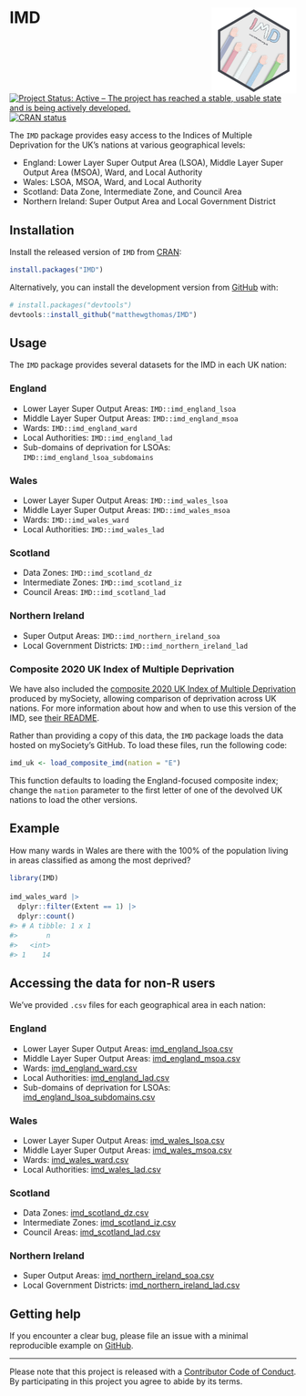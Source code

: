 
<!-- README.md is generated from README.Rmd. Please edit that file -->

# IMD <img src='man/figures/logo.png' align="right" height="150" /></a>

<!-- badges: start -->

[![Project Status: Active – The project has reached a stable, usable
state and is being actively
developed.](https://www.repostatus.org/badges/latest/active.svg)](https://www.repostatus.org/#active)
[![CRAN
status](https://www.r-pkg.org/badges/version/IMD)](https://cran.r-project.org/package=IMD)
<!-- badges: end -->

The `IMD` package provides easy access to the Indices of Multiple
Deprivation for the UK’s nations at various geographical levels:

-   England: Lower Layer Super Output Area (LSOA), Middle Layer Super
    Output Area (MSOA), Ward, and Local Authority
-   Wales: LSOA, MSOA, Ward, and Local Authority
-   Scotland: Data Zone, Intermediate Zone, and Council Area
-   Northern Ireland: Super Output Area and Local Government District

## Installation

Install the released version of `IMD` from
[CRAN](https://cran.r-project.org/package=IMD):

``` r
install.packages("IMD")
```

Alternatively, you can install the development version from
[GitHub](https://github.com/) with:

``` r
# install.packages("devtools")
devtools::install_github("matthewgthomas/IMD")
```

## Usage

The `IMD` package provides several datasets for the IMD in each UK
nation:

### England

-   Lower Layer Super Output Areas: `IMD::imd_england_lsoa`
-   Middle Layer Super Output Areas: `IMD::imd_england_msoa`
-   Wards: `IMD::imd_england_ward`
-   Local Authorities: `IMD::imd_england_lad`
-   Sub-domains of deprivation for LSOAs:
    `IMD::imd_england_lsoa_subdomains`

### Wales

-   Lower Layer Super Output Areas: `IMD::imd_wales_lsoa`
-   Middle Layer Super Output Areas: `IMD::imd_wales_msoa`
-   Wards: `IMD::imd_wales_ward`
-   Local Authorities: `IMD::imd_wales_lad`

### Scotland

-   Data Zones: `IMD::imd_scotland_dz`
-   Intermediate Zones: `IMD::imd_scotland_iz`
-   Council Areas: `IMD::imd_scotland_lad`

### Northern Ireland

-   Super Output Areas: `IMD::imd_northern_ireland_soa`
-   Local Government Districts: `IMD::imd_northern_ireland_lad`

### Composite 2020 UK Index of Multiple Deprivation

We have also included the [composite 2020 UK Index of Multiple
Deprivation](https://github.com/mysociety/composite_uk_imd) produced by
mySociety, allowing comparison of deprivation across UK nations. For
more information about how and when to use this version of the IMD, see
[their
README](https://github.com/mysociety/composite_uk_imd/blob/master/readme.md).

Rather than providing a copy of this data, the `IMD` package loads the
data hosted on mySociety’s GitHub. To load these files, run the
following code:

``` r
imd_uk <- load_composite_imd(nation = "E")
```

This function defaults to loading the England-focused composite index;
change the `nation` parameter to the first letter of one of the devolved
UK nations to load the other versions.

## Example

How many wards in Wales are there with the 100% of the population living
in areas classified as among the most deprived?

``` r
library(IMD)

imd_wales_ward |> 
  dplyr::filter(Extent == 1) |> 
  dplyr::count()
#> # A tibble: 1 x 1
#>       n
#>   <int>
#> 1    14
```

## Accessing the data for non-R users

We’ve provided `.csv` files for each geographical area in each nation:

### England

-   Lower Layer Super Output Areas:
    [imd\_england\_lsoa.csv](https://github.com/matthewgthomas/IMD/raw/master/data-raw/imd_england_lsoa.csv)
-   Middle Layer Super Output Areas:
    [imd\_england\_msoa.csv](https://github.com/matthewgthomas/IMD/raw/master/data-raw/imd_england_msoa.csv)
-   Wards:
    [imd\_england\_ward.csv](https://github.com/matthewgthomas/IMD/raw/master/data-raw/imd_england_ward.csv)
-   Local Authorities:
    [imd\_england\_lad.csv](https://github.com/matthewgthomas/IMD/raw/master/data-raw/imd_england_lad.csv)
-   Sub-domains of deprivation for LSOAs:
    [imd\_england\_lsoa\_subdomains.csv](https://github.com/matthewgthomas/IMD/raw/master/data-raw/imd_england_lsoa_subdomains.csv)

### Wales

-   Lower Layer Super Output Areas:
    [imd\_wales\_lsoa.csv](https://github.com/matthewgthomas/IMD/raw/master/data-raw/imd_wales_lsoa.csv)
-   Middle Layer Super Output Areas:
    [imd\_wales\_msoa.csv](https://github.com/matthewgthomas/IMD/raw/master/data-raw/imd_wales_msoa.csv)
-   Wards:
    [imd\_wales\_ward.csv](https://github.com/matthewgthomas/IMD/raw/master/data-raw/imd_wales_ward.csv)
-   Local Authorities:
    [imd\_wales\_lad.csv](https://github.com/matthewgthomas/IMD/raw/master/data-raw/imd_wales_lad.csv)

### Scotland

-   Data Zones:
    [imd\_scotland\_dz.csv](https://github.com/matthewgthomas/IMD/raw/master/data-raw/imd_scotland_dz.csv)
-   Intermediate Zones:
    [imd\_scotland\_iz.csv](https://github.com/matthewgthomas/IMD/raw/master/data-raw/imd_scotland_iz.csv)
-   Council Areas:
    [imd\_scotland\_lad.csv](https://github.com/matthewgthomas/IMD/raw/master/data-raw/imd_scotland_lad.csv)

### Northern Ireland

-   Super Output Areas:
    [imd\_northern\_ireland\_soa.csv](https://github.com/matthewgthomas/IMD/raw/master/data-raw/imd_northern_ireland_soa.csv)
-   Local Government Districts:
    [imd\_northern\_ireland\_lad.csv](https://github.com/matthewgthomas/IMD/raw/master/data-raw/imd_northern_ireland_lad.csv)

## Getting help

If you encounter a clear bug, please file an issue with a minimal
reproducible example on
[GitHub](https://github.com/matthewgthomas/IMD/issues).

------------------------------------------------------------------------

Please note that this project is released with a [Contributor Code of
Conduct](https://www.contributor-covenant.org/version/2/0/code_of_conduct/).
By participating in this project you agree to abide by its terms.
